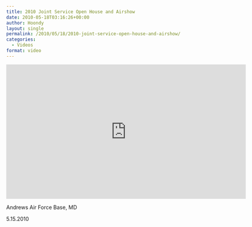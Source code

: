 ```yaml
---
title: 2010 Joint Service Open House and Airshow
date: 2010-05-18T03:16:26+00:00
author: Hoondy
layout: single
permalink: /2010/05/18/2010-joint-service-open-house-and-airshow/
categories:
  - Videos
format: video
---
```


<iframe width="640" height="360" src="https://www.youtube.com/embed/31thnqjQki4" frameborder="0" allowfullscreen></iframe>

Andrews Air Force Base, MD

5.15.2010

<div class="al2fb_like_button">
  <div id="fb-root">
  </div><fb:like href="http://hoondy.com/2010/05/18/2010-joint-service-open-house-and-airshow/" send="true" layout="standard" show_faces="true" share="true" width="450" action="like" font="arial" colorscheme="light" ref="AL2FB"></fb:like>
</div>

